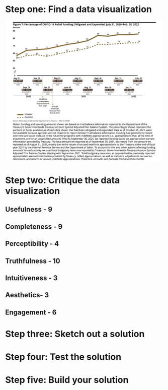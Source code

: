 # Step one: Find a data visualization

![Alt text](https://github.com/pgku/kugener_portfolio/blob/main/Screen%20Shot%202022-09-19%20at%203.45.38%20PM.png)
# Step two: Critique the data visualization

##  Usefulness - 9

##  Completeness - 9

##  Perceptibility - 4

##  Truthfulness - 10

##  Intuitiveness - 3

##  Aesthetics- 3

##  Engagement - 6


# Step three: Sketch out a solution

# Step four: Test the solution

# Step five: Build your solution
